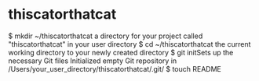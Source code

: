 thiscatorthatcat
================

$ mkdir ~/thiscatorthatcat a directory for your project called "thiscatorthatcat" in your user directory
$ cd ~/thiscatorthatcat the current working directory to your newly created directory
$ git initSets up the necessary Git files
Initialized empty Git repository in /Users/your_user_directory/thiscatorthatcat/.git/
$ touch README